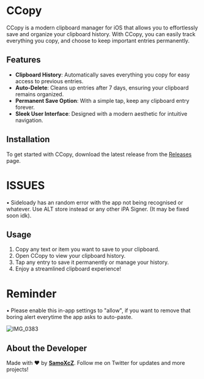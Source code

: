 # CCopy

CCopy is a modern clipboard manager for iOS that allows you to effortlessly save and organize your clipboard history. With CCopy, you can easily track everything you copy, and choose to keep important entries permanently.

## Features

- **Clipboard History**: Automatically saves everything you copy for easy access to previous entries.
- **Auto-Delete**: Cleans up entries after 7 days, ensuring your clipboard remains organized.
- **Permanent Save Option**: With a simple tap, keep any clipboard entry forever.
- **Sleek User Interface**: Designed with a modern aesthetic for intuitive navigation.


## Installation

To get started with CCopy, download the latest release from the [Releases](https://github.com/SamoXcZ/CCopy/releases/tag/1.0) page.

# ISSUES
• Sideloady has an random error with the app not being recognised or whatever. Use ALT store instead or any other iPA Signer. (It may be fixed soon idk).

## Usage

1. Copy any text or item you want to save to your clipboard.
2. Open CCopy to view your clipboard history.
3. Tap any entry to save it permanently or manage your history.
4. Enjoy a streamlined clipboard experience!

# Reminder
• Please enable this in-app settings to "allow", if you want to remove that boring alert everytime the app asks to auto-paste.

![IMG_0383](https://github.com/user-attachments/assets/2cf39beb-bd35-48a5-82e6-073ed768489b)


## About the Developer

Made with ❤️ by **[SamoXcZ](https://x.com/samoxcz?s=21)**. Follow me on Twitter for updates and more projects!
